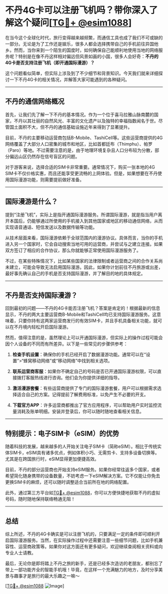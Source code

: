 # 不丹4G卡可以注册飞机吗？带你深入了解这个疑问[[TG💪+ @esim1088](https://t.me/s/esim1088)]

在当今这个全球化时代，旅行变得越来越频繁，而通信工具也成了我们不可或缺的一部分。无论是为了工作还是娱乐，很多人都会选择携带自己的手机前往异国他乡。然而，当你来到一个陌生的国度时，如何确保自己能顺利地使用当地的网络服务呢？特别是在像不丹这样相对偏远但风景如画的小国，很多人会好奇：**不丹的4G卡是否支持注册飞机（即开通国际漫游）？**

这个问题看似简单，但实际上涉及到了不少细节和背景知识。今天我们就来详细探讨一下不丹4G卡的相关情况，并解答大家可能遇到的各种疑问。

---

## 不丹的通信网络概况

首先，让我们先了解一下不丹的基本情况。作为一个位于喜马拉雅山脉南麓的国家，不丹以其壮丽的自然风光、丰富的文化遗产以及独特的幸福指数闻名于世。尽管国土面积不大，但不丹的通信基础设施近年来得到了显著提升。

目前，不丹的主要移动运营商包括B-Mobile、TashiCell等。这些运营商提供的4G网络覆盖了大部分人口密集的城市和地区，比如首都廷布（Thimphu）、帕罗（Paro）等地。不过需要注意的是，由于地理环境复杂且人口分布较为分散，部分偏远山区仍然存在信号盲区的问题。

对于游客来说，选择合适的SIM卡非常重要。通常情况下，购买一张本地的4G SIM卡不仅价格实惠，而且还能享受更流畅的上网体验。但是，如果想要在不丹使用国际漫游功能，则需要提前做好准备。

---

## 国际漫游是什么？

提到“注册飞机”，实际上是指开通国际漫游服务。所谓国际漫游，就是指当用户离开本国后，仍能够通过所使用的手机接入到其他国家或地区的移动通信网络，从而实现语音通话、短信发送以及数据传输等功能。

从技术层面来看，国际漫游依赖于全球范围内的漫游协议。具体而言，当你的手机进入另一个国家时，它会自动搜索当地可用的运营商，并尝试与之建立连接。如果双方签订了相应的合作协议，那么你就能够正常使用国际漫游服务了。

不过，在某些特殊情况下，比如某些国家的法律限制或者运营商之间的合作关系尚未建立，可能会导致无法启用国际漫游。因此，如果你计划前往不丹旅游或出差，最好事先确认自己的手机是否支持国际漫游，并了解目的地的具体规定。

---

## 不丹是否支持国际漫游？

回到最初的问题——不丹的4G卡能否注册飞机？答案是肯定的！根据最新的信息显示，不丹的两大主要运营商B-Mobile和TashiCell均已支持国际漫游服务。这意味着，只要你持有这两家运营商发行的有效SIM卡，并且手机具备相关功能，就可以在不丹境内轻松开启国际漫游。

然而，值得注意的是，虽然理论上可以开通国际漫游，但实际上的操作过程可能会因个人设备的不同而有所差异。以下是一些常见的步骤供参考：

1. **检查手机设置**：确保你的手机已经开启了数据漫游功能。通常可以在“设置”>“蜂窝移动网络”或“移动网络”中找到相关选项。
   
2. **联系运营商客服**：如果你不确定自己的号码是否已开通国际漫游权限，可以直接拨打客服热线进行咨询。他们会为你提供详细的指导。

3. **激活漫游套餐**：有些运营商提供了专门的国际漫游套餐，用户可以根据需求选择适合自己的方案。记得提前了解费用标准，以免产生不必要的开支。

4. **下载官方APP**：许多运营商都推出了官方应用程序，可以帮助用户实时监控流量消耗及账单明细。安装并登录后，你可以随时随地查看相关信息。

---

## 特别提示：电子SIM卡（eSIM）的优势

随着科技的发展，越来越多的人开始关注电子SIM卡（简称eSIM）。相比于传统实体SIM卡，eSIM具有诸多优点，例如体积小巧、无需剪卡、支持多设备切换等。尤其是在跨国旅行时，eSIM显得更加便捷高效。

目前，不丹的部分运营商也开始支持eSIM服务。如果你经常往返多个国家，或者希望简化随身携带的设备数量，不妨考虑一下eSIM解决方案。它不仅能让你免去更换SIM卡的麻烦，还可以随时调整适合当前所在地的网络配置。

此外，通过第三方平台如[TG💪+ @esim1088](https://t.me/s/esim1088)，你可以方便快捷地获取不丹的虚拟号码，随时随地保持联络畅通无阻！

---

## 总结

综上所述，不丹的4G卡确实是可以注册飞机的，只要满足一定的条件即可顺利开启国际漫游服务。当然，在实际操作过程中还需要注意一些细节问题，比如手机兼容性、运营商政策等。如果你对这方面还有更多疑问，欢迎继续查阅相关资料或向专业人士请教。

最后，无论你是即将踏上不丹之旅的新手，还是已经多次造访的老朋友，都别忘了带上一部功能齐全的智能手机哦！毕竟，在这样一个充满魅力的地方，及时分享美景与趣事才是旅行的最大乐趣之一嘛～

[[TG💪+ @esim1088](https://t.me/s/esim1088) ![Image](https://i.postimg.cc/4NQfJmqS/Snipaste-2025-05-13-00-14-12.png)]